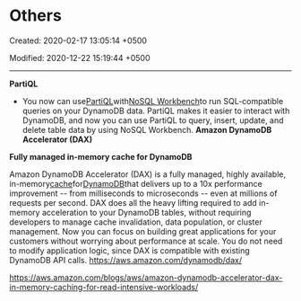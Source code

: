 # Others

Created: 2020-02-17 13:05:14 +0500

Modified: 2020-12-22 15:19:44 +0500

---

**PartiQL**
-   You now can use[PartiQL](https://aws.amazon.com/blogs/opensource/announcing-partiql-one-query-language-for-all-your-data/)with[NoSQL Workbench](https://docs.aws.amazon.com/amazondynamodb/latest/developerguide/workbench.html)to run SQL-compatible queries on your DynamoDB data. PartiQL makes it easier to interact with DynamoDB, and now you can use PartiQL to query, insert, update, and delete table data by using NoSQL Workbench.
**Amazon DynamoDB Accelerator (DAX)**

**Fully managed in-memory cache for DynamoDB**

Amazon DynamoDB Accelerator (DAX) is a fully managed, highly available, in-memory[cache](https://aws.amazon.com/caching/)for[DynamoDB](https://aws.amazon.com/dynamodb/)that delivers up to a 10x performance improvement -- from milliseconds to microseconds -- even at millions of requests per second. DAX does all the heavy lifting required to add in-memory acceleration to your DynamoDB tables, without requiring developers to manage cache invalidation, data population, or cluster management. Now you can focus on building great applications for your customers without worrying about performance at scale. You do not need to modify application logic, since DAX is compatible with existing DynamoDB API calls.
<https://aws.amazon.com/dynamodb/dax/>

<https://aws.amazon.com/blogs/aws/amazon-dynamodb-accelerator-dax-in-memory-caching-for-read-intensive-workloads/>
